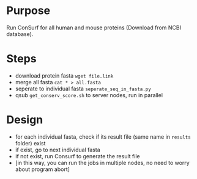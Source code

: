 # Purpose
Run ConSurf for all human and mouse proteins (Download from NCBI database).

# Steps
- download protein fasta `wget file.link`
- merge all fasta `cat * > all.fasta`
- seperate to individual fasta `seperate_seq_in_fasta.py`
- qsub `get_conserv_score.sh` to server nodes, run in parallel

# Design
- for each individual fasta, check if its result file (same name in `results` folder) exist
- if exist, go to next individual fasta
- if not exist, run Consurf to generate the result file
- [in this way, you can run the jobs in multiple nodes, no need to worry about program abort]
